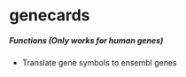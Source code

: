 # genecards

##### Functions (Only works for human genes)
* Translate gene symbols to ensembl genes
